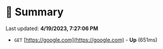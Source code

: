 # 📖 Summary
Last updated: **4/19/2023, 7:27:06 PM**

- `GET` [https://google.com](https://google.com) - **Up** (651ms)

